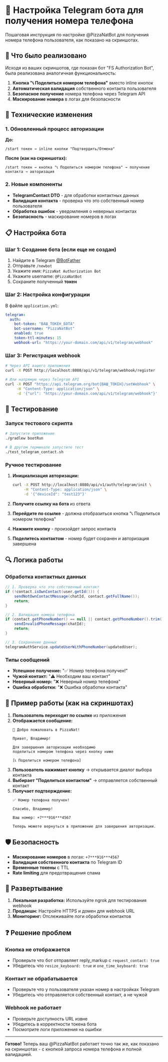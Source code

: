 # 📱 Настройка Telegram бота для получения номера телефона

Пошаговая инструкция по настройке @PizzaNatBot для получения номера телефона пользователя, как показано на скриншотах.

## 🎯 Что было реализовано

Исходя из ваших скриншотов, где показан бот "FS Authorization Bot", была реализована аналогичная функциональность:

1. **Кнопка "📞 Поделиться номером телефона"** вместо inline кнопок
2. **Автоматическая валидация** собственного контакта пользователя
3. **Безопасное получение** номера телефона через Telegram API
4. **Маскирование номера** в логах для безопасности

## 🔧 Технические изменения

### 1. Обновленный процесс авторизации

**До:**
```
/start токен → inline кнопки "Подтвердить/Отмена"
```

**После (как на скриншотах):**
```
/start токен → кнопка "📞 Поделиться номером телефона" → получение контакта → авторизация
```

### 2. Новые компоненты

- **TelegramContact DTO** - для обработки контактных данных
- **Валидация контакта** - проверка что это собственный номер пользователя
- **Обработка ошибок** - уведомления о неверных контактах
- **Безопасность** - маскирование номеров в логах

## 📋 Настройка бота

### Шаг 1: Создание бота (если еще не создан)

1. Найдите в Telegram [@BotFather](https://t.me/BotFather)
2. Отправьте `/newbot`
3. Укажите имя: `PizzaNat Authorization Bot`
4. Укажите username: `@PizzaNatBot`
5. Сохраните полученный **токен**

### Шаг 2: Настройка конфигурации

В файле `application.yml`:

```yaml
telegram:
  auth:
    bot-token: "ВАШ_ТОКЕН_БОТА"
    bot-username: "PizzaNatBot"
    enabled: true
    token-ttl-minutes: 15
    webhook-url: "https://your-domain.com/api/v1/telegram/webhook"
```

### Шаг 3: Регистрация webhook

```bash
# Через API вашего приложения
curl -X POST http://localhost:8080/api/v1/telegram/webhook/register

# Или напрямую через Telegram API
curl -X POST "https://api.telegram.org/bot{ВАШ_ТОКЕН}/setWebhook" \
     -H "Content-Type: application/json" \
     -d '{"url": "https://your-domain.com/api/v1/telegram/webhook"}'
```

## 🧪 Тестирование

### Запуск тестового скрипта

```bash
# Запустите приложение
./gradlew bootRun

# В другом терминале запустите тест
./test_telegram_contact.sh
```

### Ручное тестирование

1. **Инициализация авторизации:**
   ```bash
   curl -X POST http://localhost:8080/api/v1/auth/telegram/init \
        -H "Content-Type: application/json" \
        -d '{"deviceId": "test123"}'
   ```

2. **Получите ссылку на бота** из ответа

3. **Перейдите по ссылке** - должна отобразиться кнопка "📞 Поделиться номером телефона"

4. **Нажмите кнопку** - произойдет запрос контакта

5. **Поделитесь контактом** - номер будет сохранен и авторизация завершена

## 🔍 Логика работы

### Обработка контактных данных

```java
// 1. Проверка что это собственный контакт
if (!contact.isOwnContact(user.getId())) {
    sendNotOwnContactMessage(chatId, contact.getFullName());
    return;
}

// 2. Валидация номера телефона
if (contact.getPhoneNumber() == null || contact.getPhoneNumber().trim().isEmpty()) {
    sendInvalidPhoneMessage(chatId);
    return;
}

// 3. Сохранение данных
telegramAuthService.updateUserWithPhoneNumber(updatedUser);
```

### Типы сообщений

- **Успешное получение:** "✅ Номер телефона получен!"
- **Чужой контакт:** "⚠️ Необходим ваш контакт"
- **Неверный номер:** "❌ Неверный номер телефона"
- **Ошибка обработки:** "❌ Ошибка обработки контакта"

## 📱 Пример работы (как на скриншотах)

1. **Пользователь переходит по ссылке** из приложения
2. **Отображается сообщение:**
   ```
   🍕 Добро пожаловать в PizzaNat!

   Привет, Владимир!

   Для завершения авторизации необходимо
   поделиться номером телефона через кнопку ниже

   [📞 Поделиться номером телефона]
   ```
3. **Пользователь нажимает кнопку** → открывается диалог выбора контакта
4. **Выбирает "Поделиться контактом"** → отправляется собственный контакт
5. **Получает подтверждение:**
   ```
   ✅ Номер телефона получен!

   Спасибо, Владимир!

   Ваш номер: +7***916***4567

   Теперь можете вернуться в приложение для завершения авторизации.
   ```

## 🛡️ Безопасность

- **Маскирование номеров** в логах: `+7***916***4567`
- **Валидация собственного контакта** по Telegram ID
- **Временные токены** с TTL
- **Rate limiting** для предотвращения спама

## 🚀 Развертывание

1. **Локальная разработка:** Используйте ngrok для тестирования webhook
2. **Продакшн:** Настройте HTTPS и домен для webhook URL
3. **Мониторинг:** Отслеживайте логи обработки контактов

## ❓ Решение проблем

### Кнопка не отображается
- Проверьте что бот отправляет reply_markup с `request_contact: true`
- Убедитесь что `resize_keyboard: true` и `one_time_keyboard: true`

### Контакт не обрабатывается
- Проверьте что у пользователя указан номер в настройках Telegram
- Убедитесь что отправляется собственный контакт, а не чужой

### Webhook не работает
- Проверьте доступность URL извне
- Убедитесь в корректности токена бота
- Посмотрите логи приложения на ошибки

---

**Готово!** Теперь ваш @PizzaNatBot работает точно так же, как показано на скриншотах - с кнопкой запроса номера телефона и полной валидацией.